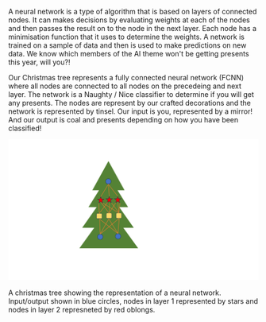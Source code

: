 A neural network is a type of algorithm that is based on layers of connected nodes. It can makes decisions by evaluating weights at each of the nodes and then passes the result on to the node in the next layer. Each node has a minimisation function that it uses to determine the weights. A network is trained on a sample of data and then is used to make predictions on new data. We know which members of the AI theme won't be getting presents this year, will you?!

Our Christmas tree represents a fully connected neural network (FCNN) where all nodes are connected to all nodes on the precedeing and next layer. The network is a Naughty / Nice classifier to determine if you will get any presents. The nodes are represent by our crafted decorations and the network is represented by tinsel. Our input is you, represented by a mirror! And our output is coal and presents depending on how you have been classified!

![image](./assets/images/christmas_FCNN.png)

A christmas tree showing the representation of a neural network. Input/output shown in blue circles, nodes in layer 1 represented by stars and nodes in layer 2 represneted by red oblongs.